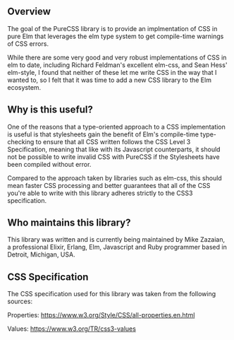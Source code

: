 ## Overview

The goal of the PureCSS library is to provide an implmentation of CSS in pure
Elm that leverages the elm type system to get compile-time warnings of CSS
errors.

While there are some very good and very robust implementations of CSS in elm to
date, including Richard Feldman's excellent elm-css, and Sean Hess' elm-style,
I found that neither of these let me write CSS in the way that I wanted to,
so I felt that it was time to add a new CSS library to the Elm ecosystem.


## Why is this useful?

One of the reasons that a type-oriented approach to a CSS implementation is
useful is that stylesheets gain the benefit of Elm's compile-time type-
checking to ensure that all CSS written follows the CSS Level 3 Specification,
meaning that like with its Javascript counterparts, it should not be possible
to write invalid CSS with PureCSS if the Stylesheets have been compiled
without error.

Compared to the approach taken by libraries such as elm-css, this should mean
faster CSS processing and better guarantees that all of the CSS you're able to
write with this library adheres strictly to the CSS3 specification.


## Who maintains this library?

This library was written and is currently being maintained by Mike Zazaian, a
professional Elixir, Erlang, Elm, Javascript and Ruby programmer based in
Detroit, Michigan, USA.


## CSS Specification

The CSS specification used for this library was taken from the following
sources:

Properties:
https://www.w3.org/Style/CSS/all-properties.en.html

Values:
https://www.w3.org/TR/css3-values
